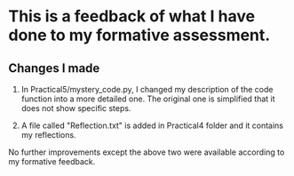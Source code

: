 # This is a feedback of what I have done to my formative assessment.

## Changes I made
1. In Practical5/mystery_code.py, I changed my description of the code function into a more detailed one. The original one is simplified that it does not show specific steps.

2. A file called "Reflection.txt" is added in Practical4 folder and it contains my reflections. 

No further improvements except the above two were available according to my formative feedback.






